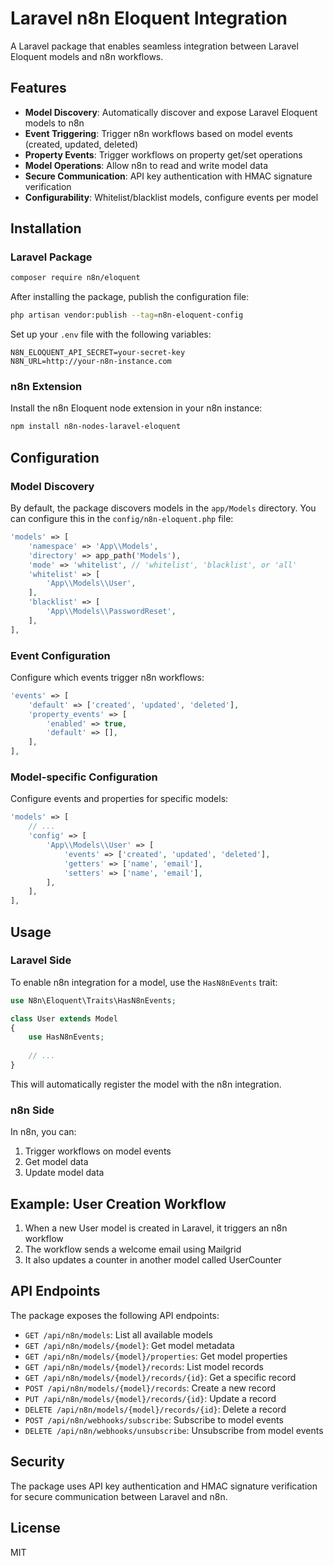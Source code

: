 # Laravel n8n Eloquent Integration

A Laravel package that enables seamless integration between Laravel Eloquent models and n8n workflows.

## Features

- **Model Discovery**: Automatically discover and expose Laravel Eloquent models to n8n
- **Event Triggering**: Trigger n8n workflows based on model events (created, updated, deleted)
- **Property Events**: Trigger workflows on property get/set operations
- **Model Operations**: Allow n8n to read and write model data
- **Secure Communication**: API key authentication with HMAC signature verification
- **Configurability**: Whitelist/blacklist models, configure events per model

## Installation

### Laravel Package

```bash
composer require n8n/eloquent
```

After installing the package, publish the configuration file:

```bash
php artisan vendor:publish --tag=n8n-eloquent-config
```

Set up your `.env` file with the following variables:

```
N8N_ELOQUENT_API_SECRET=your-secret-key
N8N_URL=http://your-n8n-instance.com
```

### n8n Extension

Install the n8n Eloquent node extension in your n8n instance:

```bash
npm install n8n-nodes-laravel-eloquent
```

## Configuration

### Model Discovery

By default, the package discovers models in the `app/Models` directory. You can configure this in the `config/n8n-eloquent.php` file:

```php
'models' => [
    'namespace' => 'App\\Models',
    'directory' => app_path('Models'),
    'mode' => 'whitelist', // 'whitelist', 'blacklist', or 'all'
    'whitelist' => [
        'App\\Models\\User',
    ],
    'blacklist' => [
        'App\\Models\\PasswordReset',
    ],
],
```

### Event Configuration

Configure which events trigger n8n workflows:

```php
'events' => [
    'default' => ['created', 'updated', 'deleted'],
    'property_events' => [
        'enabled' => true,
        'default' => [],
    ],
],
```

### Model-specific Configuration

Configure events and properties for specific models:

```php
'models' => [
    // ...
    'config' => [
        'App\\Models\\User' => [
            'events' => ['created', 'updated', 'deleted'],
            'getters' => ['name', 'email'],
            'setters' => ['name', 'email'],
        ],
    ],
],
```

## Usage

### Laravel Side

To enable n8n integration for a model, use the `HasN8nEvents` trait:

```php
use N8n\Eloquent\Traits\HasN8nEvents;

class User extends Model
{
    use HasN8nEvents;
    
    // ...
}
```

This will automatically register the model with the n8n integration.

### n8n Side

In n8n, you can:

1. Trigger workflows on model events
2. Get model data
3. Update model data

## Example: User Creation Workflow

1. When a new User model is created in Laravel, it triggers an n8n workflow
2. The workflow sends a welcome email using Mailgrid
3. It also updates a counter in another model called UserCounter

## API Endpoints

The package exposes the following API endpoints:

- `GET /api/n8n/models`: List all available models
- `GET /api/n8n/models/{model}`: Get model metadata
- `GET /api/n8n/models/{model}/properties`: Get model properties
- `GET /api/n8n/models/{model}/records`: List model records
- `GET /api/n8n/models/{model}/records/{id}`: Get a specific record
- `POST /api/n8n/models/{model}/records`: Create a new record
- `PUT /api/n8n/models/{model}/records/{id}`: Update a record
- `DELETE /api/n8n/models/{model}/records/{id}`: Delete a record
- `POST /api/n8n/webhooks/subscribe`: Subscribe to model events
- `DELETE /api/n8n/webhooks/unsubscribe`: Unsubscribe from model events

## Security

The package uses API key authentication and HMAC signature verification for secure communication between Laravel and n8n.

## License

MIT 